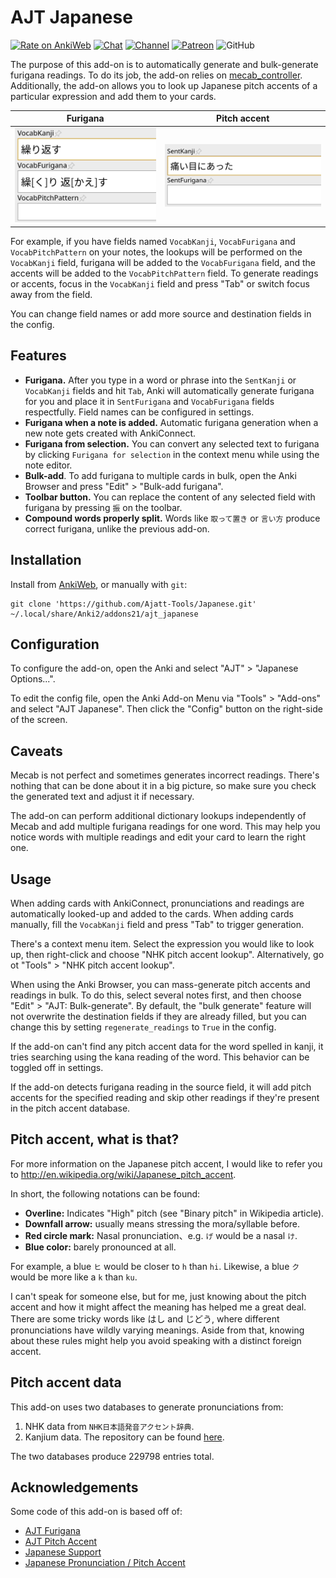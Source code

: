 # AJT Japanese

[![Rate on AnkiWeb](https://glutanimate.com/logos/ankiweb-rate.svg)](https://ankiweb.net/shared/info/1344485230)
[![Chat](https://img.shields.io/badge/chat-join-green)](https://tatsumoto-ren.github.io/blog/join-our-community.html)
[![Channel](https://shields.io/badge/channel-subscribe-blue?logo=telegram&color=3faee8)](https://t.me/ajatt_tools)
[![Patreon](https://img.shields.io/badge/patreon-support-orange)](https://tatsumoto.neocities.org/blog/donating-to-tatsumoto.html)
![GitHub](https://img.shields.io/github/license/Ajatt-Tools/Japanese)

The purpose of this add-on is to automatically generate and bulk-generate furigana readings.
To do its job, the add-on relies on
[mecab_controller](https://github.com/Ajatt-Tools/mecab_controller).
Additionally, the add-on allows you to look up Japanese pitch accents of a particular expression
and add them to your cards.

| Furigana                            | Pitch accent                    |
|-------------------------------------|---------------------------------|
| ![demo](img/pitch_accent_demo.webp) | ![demo](img/furigana_demo.webp) |

For example, if you have fields named `VocabKanji`, `VocabFurigana` and `VocabPitchPattern` on your notes,
the lookups will be performed on the `VocabKanji` field,
furigana will be added to the `VocabFurigana` field,
and the accents will be added to the `VocabPitchPattern` field.
To generate readings or accents, focus in the `VocabKanji` field and press "Tab" or switch focus away from the field.

You can change field names or add more source and destination fields in the config.

## Features

* **Furigana.**
  After you type in a word or phrase into the `SentKanji` or `VocabKanji` fields and hit `Tab`,
  Anki will automatically generate furigana for you and place it in
  `SentFurigana` and `VocabFurigana` fields respectfully.
  Field names can be configured in settings.
* **Furigana when a note is added.**
  Automatic furigana generation when a new note gets created with AnkiConnect.
* **Furigana from selection.**
  You can convert any selected text to furigana by clicking `Furigana for selection`
  in the context menu while using the note editor.
* **Bulk-add**.
  To add furigana to multiple cards in bulk,
  open the Anki Browser and press "Edit" > "Bulk-add furigana".
* **Toolbar button.**
  You can replace the content of any selected field with furigana by pressing `振` on the toolbar.
* **Compound words properly split.**
  Words like `取って置き` or `言い方` produce correct furigana,
  unlike the previous add-on.

## Installation

Install from [AnkiWeb](https://ankiweb.net/shared/info/1344485230),
or manually with `git`:

```
git clone 'https://github.com/Ajatt-Tools/Japanese.git' ~/.local/share/Anki2/addons21/ajt_japanese
```

## Configuration

To configure the add-on, open the Anki and select "AJT" > "Japanese Options...".

To edit the config file, open the Anki Add-on Menu
via "Tools" > "Add-ons" and select "AJT Japanese".
Then click the "Config" button on the right-side of the screen.

## Caveats

Mecab is not perfect and sometimes generates incorrect readings.
There's nothing that can be done about it in a big picture,
so make sure you check the generated text and adjust it if necessary.

The add-on can perform additional dictionary lookups independently of Mecab
and add multiple furigana readings for one word.
This may help you notice words with multiple readings
and edit your card to learn the right one.

## Usage

When adding cards with AnkiConnect, pronunciations and readings are automatically looked-up and added to the cards.
When adding cards manually, fill the `VocabKanji` field and press "Tab" to trigger generation.

There's a context menu item.
Select the expression you would like to look up,
then right-click and choose "NHK pitch accent lookup".
Alternatively, go ot "Tools" > "NHK pitch accent lookup".

When using the Anki Browser, you can mass-generate pitch accents and readings in bulk.
To do this, select several notes first,
and then choose "Edit" > "AJT: Bulk-generate".
By default, the "bulk generate" feature will not overwrite the destination fields if they are already filled,
but you can change this by setting `regenerate_readings` to `True` in the config.

If the add-on can't find any pitch accent data for the word spelled in kanji,
it tries searching using the kana reading of the word.
This behavior can be toggled off in settings.

If the add-on detects furigana reading in the source field,
it will add pitch accents for the specified reading and skip other readings
if they're present in the pitch accent database.

## Pitch accent, what is that?

For more information on the Japanese pitch accent,
I would like to refer you to http://en.wikipedia.org/wiki/Japanese_pitch_accent.

In short, the following notations can be found:

* **Overline:** Indicates "High" pitch (see "Binary pitch" in Wikipedia article).
* **Downfall arrow:** usually means stressing the mora/syllable before.
* **Red circle mark:** Nasal pronunciation、e.g. `げ` would be a nasal `け`.
* **Blue color:** barely pronounced at all.

For example, a blue `ヒ` would be closer to `h` than `hi`.
Likewise, a blue `ク` would be more like a `k` than `ku`.

I can't speak for someone else, but for me,
just knowing about the pitch accent and how it might affect the meaning
has helped me a great deal.
There are some tricky words like はし and じどう,
where different pronunciations have wildly varying meanings.
Aside from that, knowing about these rules might help you
avoid speaking with a distinct foreign accent.

## Pitch accent data

This add-on uses two databases to generate pronunciations from:

1) NHK data from `NHK日本語発音アクセント辞典`.
2) Kanjium data. The repository can be found
   [here](https://github.com/mifunetoshiro/kanjium/).

The two databases produce 229798 entries total.

## Acknowledgements

Some code of this add-on is based off of:

* [AJT Furigana](https://github.com/Ajatt-Tools/Furigana)
* [AJT Pitch Accent](https://github.com/Ajatt-Tools/PitchAccent)
* [Japanese Support](https://github.com/ankitects/anki-addons/tree/main/code/japanese)
* [Japanese Pronunciation / Pitch Accent](https://github.com/jrpear/nhk-pronunciation)
